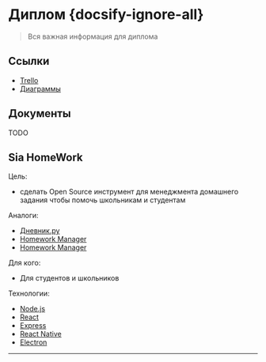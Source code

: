 # Диплом {docsify-ignore-all}

>Вся важная информация для диплома

## Ссылки

- [Trello](https://trello.com/b/BiilemhJ/%D0%B4%D0%B8%D0%BF%D0%BB%D0%BE%D0%BC)
- [Диаграммы](diplom.diagrams.md)

## Документы

TODO

## Sia HomeWork

Цель:

- сделать Open Source инструмент для менеджмента домашнего задания чтобы помочь школьникам и студентам

Аналоги:

- [Дневник.ру](https://dnevnik.ru/)
- [Homework Manager](https://www.microsoft.com/ru-ru/p/homework-manager/9nblggh4ts9x?activetab=pivot:overviewtab)
- [Homework Manager](https://play.google.com/store/apps/details?id=com.maristak.asir&hl=ru&gl=US)

Для кого:

- Для студентов и школьников

Технологии:

- [Node.js](https://nodejs.org/en/)
- [React](https://reactjs.org/)
- [Express](https://expressjs.com/)
- [React Native](https://reactnative.dev/)
- [Electron](https://www.electronjs.org/)

---